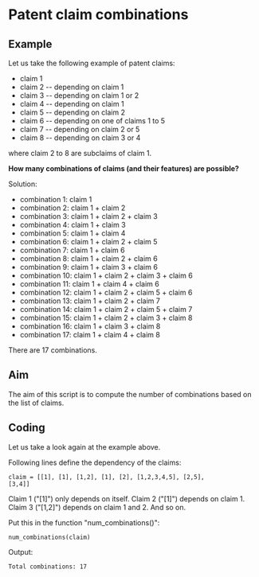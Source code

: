 # Patent claim combinations

## Example

Let us take the following example of patent claims:

- claim 1
- claim 2
-- depending on claim 1
- claim 3
-- depending on claim 1 or 2
- claim 4
-- depending on claim 1
- claim 5
-- depending on claim 2
- claim 6
-- depending on one of claims 1 to 5
- claim 7
-- depending on claim 2 or 5
- claim 8
-- depending on claim 3 or 4

where claim 2 to 8 are subclaims of claim 1.

**How many combinations of claims (and their features) are possible?**

Solution:
- combination 1:  claim 1
- combination 2:  claim 1 + claim 2
- combination 3:  claim 1 + claim 2 + claim 3
- combination 4:  claim 1 + claim 3
- combination 5:  claim 1 + claim 4
- combination 6:  claim 1 + claim 2 + claim 5
- combination 7:  claim 1 + claim 6
- combination 8:  claim 1 + claim 2 + claim 6
- combination 9:  claim 1 + claim 3 + claim 6
- combination 10: claim 1 + claim 2 + claim 3 + claim 6
- combination 11: claim 1 + claim 4 + claim 6
- combination 12: claim 1 + claim 2 + claim 5 + claim 6
- combination 13: claim 1 + claim 2 + claim 7
- combination 14: claim 1 + claim 2 + claim 5 + claim 7
- combination 15: claim 1 + claim 2 + claim 3 + claim 8
- combination 16: claim 1 + claim 3 + claim 8
- combination 17: claim 1 + claim 4 + claim 8

There are 17 combinations.

## Aim

The aim of this script is to compute the number of combinations based on the list of claims.

## Coding

Let us take a look again at the example above.

Following lines define the dependency of the claims:

<code>claim = [[1], [1], [1,2], [1], [2], [1,2,3,4,5], [2,5], [3,4]]</code> 

Claim 1 ("[1]") only depends on itself. Claim 2 ("[1]") depends on claim 1. Claim 3 ("[1,2]") depends on claim 1 and 2. And so on.

Put this in the function "num_combinations()":

<code>num_combinations(claim)</code> 

Output:

<code>Total combinations: 17</code> 

